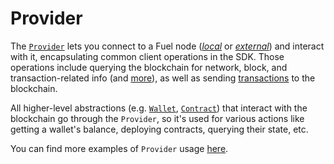 # Provider

The [`Provider`](../../api/Account/Provider.md) lets you connect to a Fuel node ([_*local*_](../../getting-started.md#connecting-to-a-local-node) or [_*external*_](../../getting-started.md#connecting-to-the-testnet)) and interact with it, encapsulating common client operations in the SDK. Those operations include querying the blockchain for network, block, and transaction-related info (and [more](../../api/Account/Provider.md)), as well as sending [transactions](../transactions/index.md) to the blockchain.

All higher-level abstractions (e.g. [`Wallet`](../wallets/index.md), [`Contract`](../contracts/index.md)) that interact with the blockchain go through the `Provider`, so it's used for various actions like getting a wallet's balance, deploying contracts, querying their state, etc.

<!-- <<< ../../docs-snippets/src/guide/provider/provider.test.ts#provider-definition{ts:line-numbers} -->

You can find more examples of `Provider` usage [here](querying-the-chain.md).

